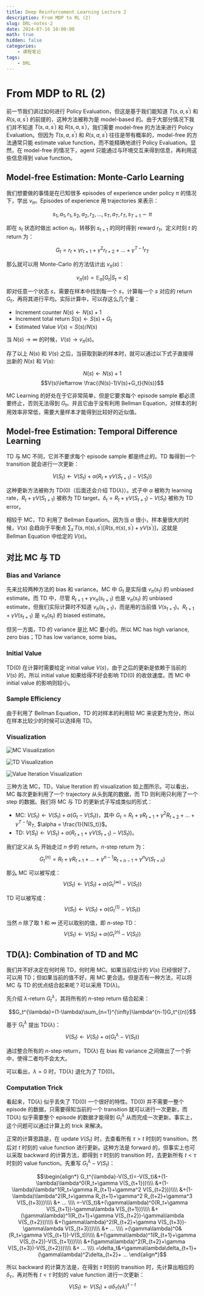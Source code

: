 ```yaml
---
title: Deep Reinforcement Learning Lecture 2
description: From MDP to RL (2)
slug: DRL-notes-2
date: 2024-07-16 10:00:00
math: true
hidden: false
categories:
    - 课程笔记
tags:
    - DRL
---
```


# From MDP to RL (2)

前一节我们讲过如何进行 Policy Evaluation，但这是基于我们能知道 $T(s,a,s^{\prime})$ 和 $R(s,a,s^{\prime})$ 的前提的，这种方法被称为是 model-based 的。由于大部分情况下我们并不知道 $T(s,a,s^{\prime})$ 和 $R(s,a,s^{\prime})$，我们需要 model-free 的方法来进行 Policy Evaluation。但因为 $T(s,a,s^{\prime})$ 和 $R(s,a,s^{\prime})$ 往往是带有概率的，model-free 的方法通常只能 estimate value function，而不能精确地进行 Policy Evaluation。显然，在 model-free 的情况下，agent 只能通过与环境交互来得到信息，再利用这些信息得到 value function。

## Model-free Estimation: Monte-Carlo Learning

我们想要做的事情是在已知很多 episodes of experience under policy $\pi$ 的情况下，学出 $v_{\pi}$。Episodes of experience 用 trajectories 来表示：

$$s_1, a_1, r_1, s_2, a_2, r_2, ..., s_T, a_T, r_T, s_{T+1} \sim \pi$$

即在 $s_t$ 状态时做出 action $a_t$，转移到 $s_{t+1}$ 的同时得到 reward $r_t$。定义时刻 $t$ 的 return 为：

$$G_t=r_{t}+\gamma r_{t+1} + \gamma^2 r_{t+2} + ... +\gamma^{T-t} r_T$$

那么就可以用 Monte-Carlo 的方法估计出 $v_{\pi}(s)$：

$$v_{\pi}(s)=\mathbb{E}_{\pi}[G_t|S_t=s]$$

即对任意一个状态 $s$，需要在样本中找到每一个 $s$，计算每一个 $s$ 对应的 return $G_t$，再将其进行平均。实际计算中，可以存这么几个量：

- Increment counter $N(s)\leftarrow N(s)+1$
- Increment total return $S(s)\leftarrow S(s)+G_t$
- Estimated Value $V(s)=S(s)/N(s)$

当 $N(s)\to \infty$ 的时候，$V(s)\to v_{\pi}(s)$。

存了以上 $N(s)$ 和 $V(s)$ 之后，当获取到新的样本时，就可以通过以下式子直接得出新的 $N(s)$ 和 $V(s)$:

$$N(s)\leftarrow N(s)+1$$
$$V(s)\leftarrow \frac{(N(s)-1)V(s)+G_t}{N(s)}$$

MC Learning 的好处在于它非常简单，但是它要求每个 episode sample 都必须要终止，否则无法得到 $G_t$。并且它由于没有利用 Bellman Equation，对样本的利用效率非常低，需要大量样本才能得到比较好的近似值。

## Model-free Estimation: Temporal Difference Learning

TD 与 MC 不同，它并不要求每个 episode sample 都是终止的。TD 每得到一个 transition 就会进行一次更新：

$$V(S_t)\leftarrow V(S_t)+\alpha(R_t+\gamma V(S_{t+1})-V(S_t))$$

这种更新方法被称为 TD(0)（后面还会介绍 TD($\lambda$)）。式子中 $\alpha$ 被称为 learning rate，$R_t+\gamma V(S_{t+1})$ 被称为 TD target，$\delta_t=R_t+\gamma V(S_{t+1})-V(S_t)$ 被称为 TD error。

相较于 MC，TD 利用了 Bellman Equation。因为当 $\alpha$ 很小，样本量很大的时候，$V(s)$ 会趋向于平衡点 $\sum_{s^{\prime}}T(s,\pi(s),s^{\prime})[R(s,\pi(s),s^{\prime})+\gamma V(s^{\prime})]$，这就是 Bellman Equation 中给定的 $V(s)$。

## 对比 MC 与 TD

### Bias and Variance

先来比较两种方法的 bias 和 variance。MC 中 $G_t$ 是实际值 $v_{\pi}(s_t)$ 的 unbiased estimate。而 TD 中，尽管 $R_{t+1}+\gamma v_{\pi}(s_{t+1})$ 也是 $v_{\pi}(s_t)$ 的 unbiased estimate，但我们实际计算时不知道 $v_{\pi}(s_{t+1})$，而是用的当前值 $V(s_{t+1})$。$R_{t+1}+\gamma V(s_{t+1})$ 是 $v_{\pi}(s_t)$ 的 biased estimate。

但另一方面，TD 的 variance 是比 MC 要小的。所以 MC has high variance, zero bias；TD has low variance, some bias。

### Initial Value

TD(0) 在计算时需要给定 initial value $V(s)$，由于之后的更新是依赖于当前的 $V(s)$ 的，所以 initial value 如果给得不好会影响 TD(0) 的收敛速度。而 MC 中 initial value 的影响则较小。

### Sample Efficiency

由于利用了 Bellman Equation，TD 的对样本的利用较 MC 来说更为充分，所以在样本比较少的时候可以选择用 TD。

### Visualization

![MC Visualization](MC.png)

![TD Visualization](TD.png)

![Value Iteration Visualization](VI.png)

三种方法 MC，TD，Value Iteration 的 visualization 如上图所示。可以看出，MC 每次更新利用了一个 trajectory 从头到尾的数据，而 TD 则利用只利用了一个 step 的数据。我们将 MC 与 TD 的更新式子写成类似的形式：

- MC: $V(S_t)\leftarrow V(S_t)+\alpha(G_t-V(S_t))$，其中 $G_t=R_{t}+\gamma R_{t+1} + \gamma^2 R_{t+2} + ... +\gamma^{T-t} R_T$, $\alpha = \frac{1}{N(S_t)}$。
- TD: $V(S_t)\leftarrow V(S_t)+\alpha(R_{t+1}+\gamma V(S_{t+1})-V(S_t))$。

我们定义从 $S_t$ 开始走过 $n$ 步的 return，$n$-step return 为：
$$G_t^{(n)}=R_{t}+\gamma R_{t+1} + ... + \gamma^{n-1} R_{t+n-1} + \gamma^{n} V(S_{t+n})$$

那么 MC 可以被写成：
$$V(S_t)\leftarrow V(S_t)+\alpha(G_t^{(\infty)}-V(S_t))$$

TD 可以被写成：
$$V(S_t)\leftarrow V(S_t)+\alpha(G_t^{(1)}-V(S_t))$$

当然 $n$ 除了取 1 和 $\infty$ 还可以取别的值，即 $n$-step TD：
$$V(S_t)\leftarrow V(S_t)+\alpha(G_t^{(n)}-V(S_t))$$

## TD($\lambda$): Combination of TD and MC

我们并不好决定在何时用 TD，何时用 MC。如果当前估计的 $V(s)$ 已经很好了，可以用 TD；但如果当前的值不好，用 MC 更合适。但是否有一种方法，可以将 MC 与 TD 的优点结合起来呢？可以采用 TD($\lambda$)。

先介绍 $\lambda$-return $G_{t}^{\lambda}$，其将所有的 $n$-step return 结合起来：

$$G_t^{\lambda}=(1-\lambda)\sum_{n=1}^{\infty}\lambda^{n-1}G_t^{(n)}$$

基于 $G_t^{\lambda}$ 提出 TD($\lambda$)：
$$V(S_t)\leftarrow V(S_t)+\alpha(G_t^{\lambda}-V(S_t))$$

通过整合所有的 $n$-step return，TD($\lambda$) 在 bias 和 variance 之间做出了一个折中，使得二者均不会太大。

可以看出，$\lambda=0$ 时，TD($\lambda$) 退化为了 TD(0)。

### Computation Trick

看起来，TD($\lambda$) 似乎丢失了 TD(0) 一个很好的特性。TD(0) 并不需要一整个 episode 的数据，只需要得知当前的一个 transition 就可以进行一次更新，而 TD($\lambda$) 似乎需要整个 episode 的数据才能得到 $G_t^{\lambda}$ 从而完成一次更新。事实上，这个问题可以通过计算上的 trick 来解决。

正常的计算思路是，在 update $V(S_t)$ 时，去查看所有 $\tau>t$ 时刻的 transition，然后对 $t$ 时刻的 value function 进行更新。这种方法是 forward 的，但事实上也可以采取 backward 的计算方法，即得到 $\tau$ 时刻的 transition 时，去更新所有 $t<\tau$ 时刻的 value function。先重写 $G_t^{\lambda}-V(S_t)$：

$$\begin{align*}
G_t^{\lambda}-V(S_t)=-V(S_t)&+(1-\lambda)\lambda^0(R_t+\gamma V(S_{t+1}))\\\\
                            &+(1-\lambda)\lambda^1(R_t+\gamma R_{t+1}+\gamma^2 V(S_{t+2}))\\\\
                            &+(1-\lambda)\lambda^2(R_t+\gamma R_{t+1}+\gamma^2 R_{t+2}+\gamma^3 V(S_{t+3}))\\\\
                            &+ ... \\\\
                    =-V(S_t)&+(\gamma\lambda)^0(R_t+\gamma V(S_{t+1})-\gamma\lambda V(S_{t+1}))\\\\
                            &+(\gamma\lambda)^1(R_{t+1}+\gamma V(S_{t+2})-\gamma\lambda V(S_{t+2}))\\\\
                            &+(\gamma\lambda)^2(R_{t+2}+\gamma V(S_{t+3})-\gamma\lambda V(S_{t+3}))\\\\
                            &+ ... \\\\
                    =(\gamma\lambda)^0&(R_t+\gamma V(S_{t+1})-V(S_t))\\\\
                            &+(\gamma\lambda)^1(R_{t+1}+\gamma V(S_{t+2})-V(S_{t+1}))\\\\
                            &+(\gamma\lambda)^2(R_{t+2}+\gamma V(S_{t+3})-V(S_{t+2}))\\\\
                            &+ ... \\\\
                    =\delta_t&+\gamma\lambda\delta_{t+1}+(\gamma\lambda)^2\delta_{t+2}+ ... 
\end{align*}$$

所以 backward 的计算方法是，在得到 $\tau$ 时刻的 transition 时，先计算出相应的 $\delta_{\tau}$，再对所有 $t<\tau$ 时刻的 value function 进行一次更新：
$$V(S_t)\leftarrow V(S_t)+\alpha\delta_{\tau}(\gamma\lambda)^{\tau-t}$$